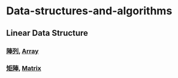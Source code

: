 # Data-structures-and-algorithms

## Linear Data Structure

### [陣列](array_C.md),   [Array](array_E.md)

### [矩陣](matrix_C.md),   [Matrix](matrix_E.md)
